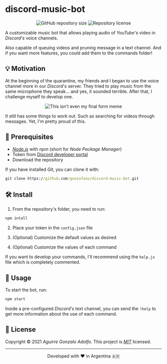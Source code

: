 # discord-music-bot

<!-- https://shields.io -->

<div align="center">

![GitHub repository size](https://img.shields.io/github/repo-size/gonza7aav/discord-music-bot?label=size&color=informational)
![Repository license](https://img.shields.io/github/license/gonza7aav/discord-music-bot?color=informational)

</div>

<!-- summary -->

A customizable music bot that allows playing audio of _YouTube_'s video in _Discord_'s voice channels.

Also capable of queuing videos and pruning message in a text channel. And if you want more features, you could add them to the commands folder!

## 💡 Motivation

At the beginning of the quarantine, my friends and I began to use the voice channel more in our _Discord_'s server. They tried to play music from the same microphone they speak... and yes, it sounded terrible. After that, I challenge myself to develop one.

<div align="center">

![This isn't even my final form meme](https://media.giphy.com/media/J1QcNGubdJPESH1bPo/giphy-downsized.gif)

</div>

It still has some things to work out. Such as searching for videos through messages. Yet, I'm pretty proud of this.

## 🚧 Prerequisites

- _[Node.js](https://nodejs.org/en/)_ with _npm_ (short for _Node Package Manager_)
- Token from [Discord developer portal](https://discord.com/developers/applications)
- Download the repository

If you have installed _Git_, you can clone it with:

```cmd
git clone https://github.com/gonza7aav/discord-music-bot.git
```

## 🛠️ Install

1. From the repository's folder, you need to run:

```cmd
npm intall
```

2. Place your token in the `config.json` file

3. (Optional) Customize the default values as desired

4. (Optional) Customize the values of each command

If you want to develop your commands, I'll recommend using the `help.js` file which is completely commented.

## 🚀 Usage

To start the bot, run:

```cmd
npm start
```

Inside a pre-configured _Discord_'s text channel, you can send the `!help` to get more information about the use of each command.

## 📝 License

<!-- https://choosealicense.com/ -->

Copyright © 2021 _Aguirre Gonzalo Adolfo_.
This project is _[MIT](LICENSE)_ licensed.

---

<div align="center">
Developed with ❤️ in Argentina 🇦🇷
</div>
